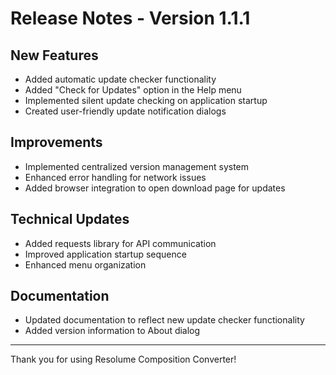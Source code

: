 # Release Notes - Version 1.1.1

## New Features
- Added automatic update checker functionality
- Added "Check for Updates" option in the Help menu
- Implemented silent update checking on application startup
- Created user-friendly update notification dialogs

## Improvements
- Implemented centralized version management system
- Enhanced error handling for network issues
- Added browser integration to open download page for updates

## Technical Updates
- Added requests library for API communication
- Improved application startup sequence
- Enhanced menu organization

## Documentation
- Updated documentation to reflect new update checker functionality
- Added version information to About dialog

---

Thank you for using Resolume Composition Converter!
